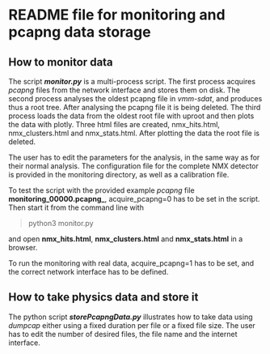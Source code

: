 # README file for monitoring and pcapng data storage 

## How to monitor data
The script **_monitor.py_** is a multi-process script. The first process acquires *pcapng* files from the network interface and stores them on disk. The second process analyses the oldest pcapng file in *vmm-sdat*, and produces thus a root tree. After analysing the pcapng file it is being deleted. The third process loads the data from the oldest root file with uproot and then plots the data with plotly. Three html files are created, nmx_hits.html, nmx_clusters.html and nmx_stats.html. After plotting the data the root file is deleted.

The user has to edit the parameters for the analysis, in the same way as for their normal analysis. The configuration file for the complete NMX detector is provided in the monitoring directory, as well as a calibration file.

To test the script with the provided example *pcapng* file **monitoring_00000.pcapng_**, acquire_pcapng=0 has to be set in the script. Then start it from the command line with 

> python3 monitor.py 

and open **nmx_hits.html**, **nmx_clusters.html**  and **nmx_stats.html**  in a browser.

To run the monitoring with real data, acquire_pcapng=1 has to be set, and the correct network interface has to be defined.


## How to take physics data and store it
The python script **_storePcapngData.py_** illustrates how to take data using *dumpcap* either using a fixed duration per file or a fixed file size. The user has to edit the number of desired files, the file name and the internet interface.

